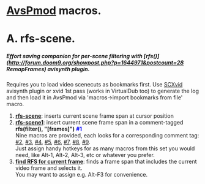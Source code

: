 [AvsPmod](https://github.com/AvsPmod/AvsPmod) macros.
==============

# A. rfs-scene.
##### Effort saving companion for per-scene filtering with [rfs()](http://forum.doom9.org/showpost.php?p=1644971&postcount=28 RemapFrames) avisynth plugin.
Requires you to load video scenecuts as bookmarks first.
Use [SCXvid](http://ivtc.vapoursynth.com/yatta%20support/) avisynth plugin or xvid 1st pass (works in VirtualDub too) to generate the log and then load it in AvsPmod via 'macros->import bookmarks from file' macro.

1. [**rfs-scene**](rfs-scene/rfs-scene.py): inserts current scene frame span at cursor position
2. [**rfs-scene1**](rfs-scene/rfs-scene1.py): insert current scene frame span in a comment-tagged **rfs(filter(), "[frames]")** <span style="color:blue"><b>#1</b></span><br/>
Nine macros are provided, each looks for a corresponding comment tag: [#2](rfs-scene/rfs-scene2.py), [#3](rfs-scene/rfs-scene3.py), [#4](rfs-scene/rfs-scene4.py), [#5](rfs-scene/rfs-scene5.py), [#6](rfs-scene/rfs-scene6.py), [#7](rfs-scene/rfs-scene7.py), [#8](rfs-scene/rfs-scene8.py), [#9](rfs-scene/rfs-scene9.py).<br/>
Just assign handy hotkeys for as many macros from this set you would need, like Alt-1, Alt-2, Alt-3, etc or whatever you prefer.
3. [**find RFS for current frame**](rfs-scene/find%20RFS%20for%20current%20frame): finds a frame span that includes the current video frame and selects it.<br/>
You may want to assign e.g. Alt-F3 for convenience.
